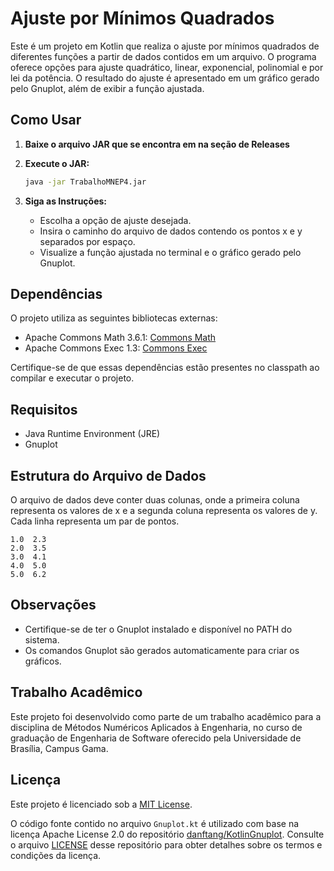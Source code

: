 # Ajuste por Mínimos Quadrados

Este é um projeto em Kotlin que realiza o ajuste por mínimos quadrados de diferentes funções a partir de dados contidos em um arquivo. O programa oferece opções para ajuste quadrático, linear, exponencial, polinomial e por lei da potência. O resultado do ajuste é apresentado em um gráfico gerado pelo Gnuplot, além de exibir a função ajustada.

## Como Usar

1. **Baixe o arquivo JAR que se encontra em na seção de Releases**
   
2. **Execute o JAR:**
   ```bash
   java -jar TrabalhoMNEP4.jar
   ```
3. **Siga as Instruções:**
   - Escolha a opção de ajuste desejada.
   - Insira o caminho do arquivo de dados contendo os pontos x e y separados por espaço.
   - Visualize a função ajustada no terminal e o gráfico gerado pelo Gnuplot.

## Dependências

O projeto utiliza as seguintes bibliotecas externas:

- Apache Commons Math 3.6.1: [Commons Math](http://commons.apache.org/proper/commons-math/)
- Apache Commons Exec 1.3: [Commons Exec](http://commons.apache.org/proper/commons-exec/)

Certifique-se de que essas dependências estão presentes no classpath ao compilar e executar o projeto.

## Requisitos

- Java Runtime Environment (JRE)
- Gnuplot

## Estrutura do Arquivo de Dados

O arquivo de dados deve conter duas colunas, onde a primeira coluna representa os valores de x e a segunda coluna representa os valores de y. Cada linha representa um par de pontos.

```plaintext
1.0  2.3
2.0  3.5
3.0  4.1
4.0  5.0
5.0  6.2
```

## Observações

- Certifique-se de ter o Gnuplot instalado e disponível no PATH do sistema.
- Os comandos Gnuplot são gerados automaticamente para criar os gráficos.

## Trabalho Acadêmico

Este projeto foi desenvolvido como parte de um trabalho acadêmico para a disciplina de Métodos Numéricos Aplicados à Engenharia, no curso de graduação de Engenharia de Software oferecido pela Universidade de Brasília, Campus Gama.

## Licença

Este projeto é licenciado sob a [MIT License](LICENSE).

O código fonte contido no arquivo `Gnuplot.kt` é utilizado com base na licença Apache License 2.0 do repositório [danftang/KotlinGnuplot](https://github.com/danftang/KotlinGnuplot). Consulte o arquivo [LICENSE](https://github.com/danftang/KotlinGnuplot/blob/master/LICENSE) desse repositório para obter detalhes sobre os termos e condições da licença.


